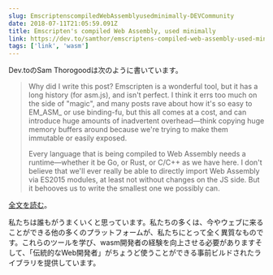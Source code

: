 ```yaml
---
slug: EmscriptenscompiledWebAssemblyusedminimally-DEVCommunity
date: 2018-07-11T21:05:59.091Z
title: Emscripten's compiled Web Assembly, used minimally
link: https://dev.to/samthor/emscriptens-compiled-web-assembly-used-minimally-4fd4
tags: ['link', 'wasm']
---
```

Dev.toのSam Thorogoodは次のように書いています。

> Why did I write this post? Emscripten is a wonderful tool, but it has a long history (for asm.js), and isn't perfect. I think it errs too much on the side of "magic", and many posts rave about how it's so easy to EM_ASM_ or use binding-fu, but this all comes at a cost, and can introduce huge amounts of inadvertent overhead&#x2014;think copying huge memory buffers around because we're trying to make them immutable or easily exposed.
> 
> Every language that is being compiled to Web Assembly needs a runtime&#x2014;whether it be Go, or Rust, or C/C++ as we have here. I don't believe that we'll ever really be able to directly import Web Assembly via ES2015 modules, at least not without changes on the JS side. But it behooves us to write the smallest one we possibly can.


[全文を読む](https://dev.to/samthor/emscriptens-compiled-web-assembly-used-minimally-4fd4)。

私たちは誰もがうまくいくと思っています。私たちの多くは、今やウェブに来ることができる他の多くのプラットフォームが、私たちにとって全く異質なものです。これらのツールを学び、wasm開発者の経験を向上させる必要がありますそして、「伝統的なWeb開発者」がちょうど使うことができる事前ビルドされたライブラリを提供しています。
